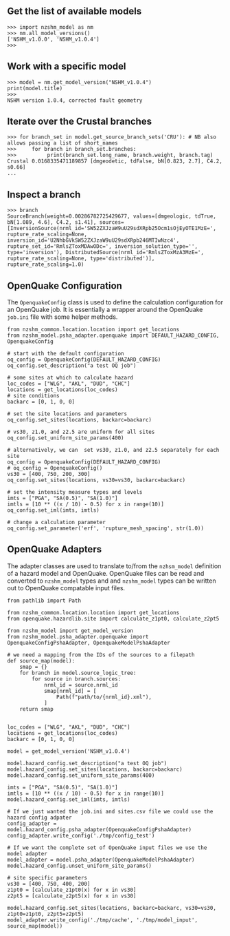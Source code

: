 ## Get the list of available models

```python3
>>> import nzshm_model as nm
>>> nm.all_model_versions()
['NSHM_v1.0.0', 'NSHM_v1.0.4']
>>>
```

## Work with a specific model

```python3
>>> model = nm.get_model_version("NSHM_v1.0.4")
print(model.title)
>>>
NSHM version 1.0.4, corrected fault geometry
```

## Iterate over the Crustal branches

```python3
>>> for branch_set in model.get_source_branch_sets('CRU'): # NB also allows passing a list of short_names
>>>     for branch in branch_set.branches:
>>>          print(branch_set.long_name, branch.weight, branch.tag)
Crustal 0.0168335471189857 [dmgeodetic, tdFalse, bN[0.823, 2.7], C4.2, s0.66]
...
```

## Inspect a branch

```python3
>>> branch
SourceBranch(weight=0.00286782725429677, values=[dmgeologic, tdTrue, bN[1.089, 4.6], C4.2, s1.41], sources=[InversionSource(nrml_id='SW52ZXJzaW9uU29sdXRpb25Ocm1sOjEyOTE1MzE=', rupture_rate_scaling=None, inversion_id='U2NhbGVkSW52ZXJzaW9uU29sdXRpb246MTIwNzc4', rupture_set_id='RmlsZToxMDAwODc=', inversion_solution_type='', type='inversion'), DistributedSource(nrml_id='RmlsZToxMzA3MzE=', rupture_rate_scaling=None, type='distributed')], rupture_rate_scaling=1.0)

```

## OpenQuake Configuration
The `OpenquakeConfig` class is used to define the calculation configuration for an OpenQuake job. It is essentially a wrapper around the OpenQuake `job.ini` file with some helper methods.
```python3
from nzshm_common.location.location import get_locations
from nzshm_model.psha_adapter.openquake import DEFAULT_HAZARD_CONFIG, OpenquakeConfig

# start with the default configuration
oq_config = OpenquakeConfig(DEFAULT_HAZARD_CONFIG)
oq_config.set_description("a test OQ job")

# some sites at which to calculate hazard
loc_codes = ["WLG", "AKL", "DUD", "CHC"]
locations = get_locations(loc_codes)
# site conditions
backarc = [0, 1, 0, 0]

# set the site locations and parameters
oq_config.set_sites(locations, backarc=backarc)

# vs30, z1.0, and z2.5 are uniform for all sites
oq_config.set_uniform_site_params(400)

# alternatively, we can  set vs30, z1.0, and z2.5 separately for each site
oq_config = OpenquakeConfig(DEFAULT_HAZARD_CONFIG)
# oq_config = OpenquakeConfig()
vs30 = [400, 750, 200, 300]
oq_config.set_sites(locations, vs30=vs30, backarc=backarc)

# set the intensity measure types and levels
imts = ["PGA", "SA(0.5)", "SA(1.0)"]
imtls = [10 ** ((x / 10) - 0.5) for x in range(10)]
oq_config.set_iml(imts, imtls)

# change a calculation parameter
oq_config.set_parameter('erf', 'rupture_mesh_spacing', str(1.0))
```

## OpenQuake Adapters
The adapter classes are used to translate to/from the `nzhsm_model` definition of a hazard model and OpenQuake. OpenQuake files can be read and converted to `nzshm_model` types and and `nzshm_model` types can be written out to OpenQuake compatable input files.
```python3
from pathlib import Path

from nzshm_common.location.location import get_locations
from openquake.hazardlib.site import calculate_z1pt0, calculate_z2pt5

from nzshm_model import get_model_version
from nzshm_model.psha_adapter.openquake import OpenquakeConfigPshaAdapter, OpenquakeModelPshaAdapter

# we need a mapping from the IDs of the sources to a filepath
def source_map(model):
    smap = {}
    for branch in model.source_logic_tree:
        for source in branch.sources:
            nrml_id = source.nrml_id
            smap[nrml_id] = [
                Path(f"path/to/{nrml_id}.xml"),
            ]
    return smap


loc_codes = ["WLG", "AKL", "DUD", "CHC"]
locations = get_locations(loc_codes)
backarc = [0, 1, 0, 0]

model = get_model_version('NSHM_v1.0.4')

model.hazard_config.set_description("a test OQ job")
model.hazard_config.set_sites(locations, backarc=backarc)
model.hazard_config.set_uniform_site_params(400)

imts = ["PGA", "SA(0.5)", "SA(1.0)"]
imtls = [10 ** ((x / 10) - 0.5) for x in range(10)]
model.hazard_config.set_iml(imts, imtls)

# If we just wanted the job.ini and sites.csv file we could use the hazard config adpater
config_adapter = model.hazard_config.psha_adapter(OpenquakeConfigPshaAdapter)
config_adapter.write_config('./tmp/config_test')

# If we want the complete set of OpenQuake input files we use the model adapter
model_adapter = model.psha_adapter(OpenquakeModelPshaAdapter)
model.hazard_config.unset_uniform_site_params()

# site specific parameters
vs30 = [400, 750, 400, 200]
z1pt0 = [calculate_z1pt0(x) for x in vs30]
z2pt5 = [calculate_z2pt5(x) for x in vs30]

model.hazard_config.set_sites(locations, backarc=backarc, vs30=vs30, z1pt0=z1pt0, z2pt5=z2pt5)
model_adapter.write_config('./tmp/cache', './tmp/model_input', source_map(model))
```